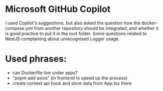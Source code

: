 # Microsoft GitHub Copilot

I used Copilot's suggestions, but also asked the question how the docker-compose.yml from another repository should be integrated, and whether it is good practice to put it in the root folder.
Some questions related to NestJS complaining about unrecognised Logger usage.

# Used phrases:

- can Dockerfile live under apps?
- "pnpm add axios" (in frontend to speed up the process)
- create context api hook and store data from App.tsx there
